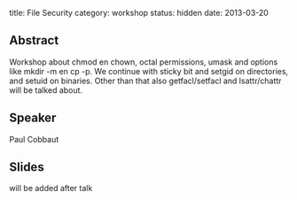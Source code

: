title: File Security
category: workshop
status: hidden
date: 2013-03-20

Abstract
---------
Workshop about chmod en chown, octal permissions, umask and options like mkdir -m en cp -p. 
We continue with sticky bit and setgid on directories, and setuid on binaries.
Other than that also getfacl/setfacl and lsattr/chattr will be talked about.

Speaker
-------

Paul Cobbaut

Slides
------
will be added after talk
